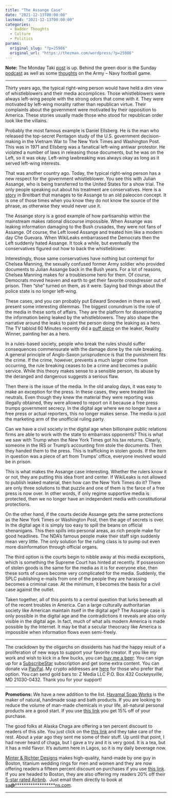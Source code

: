 ```yaml
---
title: "The Assange Case"
date: "2021-12-13T00:00:00"
lastmod: "2021-12-13T00:00:00"
categories:
  - Badder Thoughts
  - Culture
  - Politics
params:
  original_slug: "?p=25986"
  original_url: "https://thezman.com/wordpress/?p=25986"
---
```


**Note:** The Monday Taki
<a href="https://www.takimag.com/article/thats-it-im-leaving/"
rel="noopener" target="_blank">post</a> is up. Behind the green door is
the Sunday
<a href="https://www.subscribestar.com/posts/488078" rel="noopener"
target="_blank">podcast</a> as well as some
<a href="https://www.subscribestar.com/posts/485495" rel="noopener"
target="_blank">thoughts</a> on the Army – Navy football game.

------------------------------------------------------------------------

Thirty years ago, the typical right-wing person would have held a dim
view of whistleblowers and their media accomplices. Those whistleblowers
were always left-wing people with the strong odors that come with it.
They were motivated by left-wing morality rather than republican virtue.
Their complaints about the government were motivated by their opposition
to America. These stories usually made those who stood for republican
order look like the villains.

Probably the most famous example is Daniel Ellsberg. He is the man who
released the top-secret Pentagon study of the U.S. government
decision-making in the Vietnam War to The New York Times and Washington
Post. This was in 1971 and Ellsberg was a fanatical left-wing antiwar
protestor. He violated a number of laws in releasing those documents,
but he was on the Left, so it was okay. Left-wing lawbreaking was always
okay as long as it served left-wing interests.

That was another country ago. Today, the typical right-wing person has a
new respect for the government whistleblower. You see this with Julian
Assange, who is being transferred to the United States for a show trial.
The only people speaking out about his treatment are conservatives. Here
is a
[story](https://www.breitbart.com/tech/2021/12/11/bokhari-julian-assange-is-anarcho-tyrannys-victim-number-one/)
in Breitbart that manages to tie Assange to an old paleocon concept. It
is one of those times when you know they do not know the source of the
phrase, as otherwise they would never use it.

The Assange story is a good example of how partisanship within the
mainstream makes rational discourse impossible. When Assange was leaking
information damaging to the Bush crusades, they were not fans of
Assange. Of course, the Left loved Assange and treated him like a modern
day Che Guevara. When WikiLeaks embarrassed the Democrats then the Left
suddenly hated Assange. It took a while, but eventually the
conservatives figured out how to back the whistleblower.

Interestingly, those same conservatives have nothing but contempt for
Chelsea Manning, the sexually confused former Army soldier who provided
documents to Julian Assange back in the Bush years. For a lot of
reasons, Chelsea Manning makes for a troublesome hero for them. Of
course, Democrats moved heaven and earth to get their favorite
crossdresser out of prison. Then “she” turned on them, as it were.
Saying bad things about the police state is no longer left-wing.

These cases, and you can probably put Edward Snowden in there as well,
present some interesting dilemmas. The biggest conundrum is the role of
the media in these sorts of affairs. They are the platform for
disseminating the information being leaked by the whistleblowers. They
also shape the narrative around the leaks to paint the person doing the
leaking as a hero. The TV tabloid 60 Minutes recently did a [puff
piece](https://www.cbsnews.com/news/reality-winner-60-minutes-video-2021-12-05/)
on the leaker, Reality Winner, painting her as a hero.

In a rules-based society, people who break the rules should suffer
consequences commensurate with the damage done by the rule breaking. A
general principle of Anglo-Saxon jurisprudence is that the punishment
fits the crime. If the crime, however, prevents a much larger crime from
occurring, the rule breaking ceases to be a crime and becomes a public
service. While this theory makes sense to a sensible person, its abuse
by the deranged and dangerous suggests a serious flaw.

Then there is the issue of the media. In the old analog days, it was
easy to make an exception for the press. In these cases, they were
treated like neutrals. Even though they knew the material they were
reporting was illegally obtained, they were allowed to report on it
because a free press trumps government secrecy. In the digital age where
we no longer have a free press or actual reporters, this no longer makes
sense. The media is just the marketing arm of the unofficial ruling
party.

Can we have a civil society in the digital age when billionaire public
relations firms are able to work with the state to embarrass opponents?
This is what we saw with Trump when the New York Times got his tax
returns. Clearly, someone in the IRS or Trump’s accounting firm stole
the documents. Then they handed them to the press. This is trafficking
in stolen goods. If the item in question was a piece of art from Trumps’
office, everyone involved would be in prison.

This is what makes the Assange case interesting. Whether the rulers know
it or not, they are putting this idea front and center. If WikiLeaks is
not allowed to publish leaked material, then how can the New York Times
do it? There are only three solutions to that puzzle and one of them is
the farce of a free press is now over. In other words, if only regime
supportive media is protected, then we no longer have an independent
media with constitutional protections.

On the other hand, if the courts decide Assange gets the same
protections as the New York Times or Washington Post, then the age of
secrets is over. In the digital age it is simply too easy to spill the
beans on official shenanigans. This then spills into personal areas, as
rich people make for good headlines. The NDA’s famous people make their
staff sign suddenly mean very little. The only solution for the ruling
class is to pump out even more disinformation through official organs.

The third option is the courts begin to nibble away at this media
exceptions, which is something the Supreme Court has hinted at recently.
If possession of stolen goods is the same for the media as it is for
everyone else, then these sorts of cases become very complicated for the
media. Suddenly, the SPLC publishing e-mails from one of the people they
are harassing becomes a criminal case. At the minimum, it becomes the
basis for a civil case against the outlet.

Taken together, all of this points to a central question that lurks
beneath all of the recent troubles in America. Can a large culturally
authoritarian society like American maintain itself in the digital age?
The Assange case is only possible in the digital age and the
contradictions it reveals are also only visible in the digital age. In
fact, much of what ails modern America is made possible by the Internet.
It may be that a secular theocracy like America is impossible when
information flows even semi-freely.

------------------------------------------------------------------------

The crackdown by the oligarchs on dissidents has had the happy result of
a proliferation of new ways to support your favorite creator. If you
like my work and wish to kick in a few bucks, you can
<a href="https://www.buymeacoffee.com/mujolulu" rel="noopener"
target="_blank">buy me a beer</a>. You can sign up for a
<a href="https://www.subscribestar.com/the-z-blog" rel="noopener"
target="_blank">SubscribeStar</a> subscription and get some extra
content. You can donate via <a
href="https://www.paypal.com/donate/?cmd=_s-xclick&amp;hosted_button_id=UDAS2Q8JYA6CN&amp;source=url"
rel="noopener" target="_blank">PayPal</a>. My crypto addresses are
<a href="https://thezman.com/wordpress/?page_id=22713" rel="noopener"
target="_blank">here</a> for those who prefer that option. You can send
gold bars to: Z Media LLC P.O. Box 432 Cockeysville, MD 21030-0432.
Thank you for your support!

------------------------------------------------------------------------

**Promotions:** We have a new addition to the list.
<a href="https://havamalsoapworks.com/" rel="noopener"
target="_blank">Havamal Soap Works</a> is the maker of natural, handmade
soap and bath products. If you are looking to reduce the volume of
man-made chemicals in your life, all-natural personal products are a
good start. If you use
<a href="https://havamalsoapworks.com/discount/ZMAN" rel="noopener"
target="_blank">this link</a> you get 15% off of your purchase.

The good folks at Alaska Chaga are offering a ten percent discount to
readers of this site. You just click on the
<a href="https://alaskachaga.us/discount/ZMAN" rel="noopener noreferrer"
target="_blank">this link</a> and they take care of the rest. About a
year ago they sent me some of their stuff. Up until that point, I had
never heard of chaga, but I gave a try and it is very good. It is a tea,
but it has a mild flavor. It’s autumn here in Lagos, so it is my daily
beverage now.

<a href="https://www.minterandrichterdesigns.com/"
rel="noreferrer nofollow noopener" target="_blank">Minter &amp; Richter
Designs</a> makes high-quality, hand-made by one guy in Boston, titanium
wedding rings for men and women and they are now offering readers a
fifteen percent discount on purchases if you use
<a href="https://www.minterandrichterdesigns.com/discount/ZMAN"
rel="noreferrer nofollow noopener" target="_blank">this link</a>.
<span class="highlight"><span class="colour"><span class="font"><span class="size">If
you are headed to Boston, they are also offering my readers 20% off
their <a
href="https://www.airbnb.com/users/7988017/listings?user_id=7988017&amp;s=3"
rel="noopener noreferrer" target="_blank">5-star rated Airbnb</a>.  Just
email them directly to book at
<a href="mailto:sa***@*********************ns.com"
data-original-string="I3qJOaNqaTmE8ylO1jHEgQ==cb7lRvMWZyh1qe3diH2RTmHAlBQnfQLUrEKVcp4HlA/mgGMvV0hzvTedtLivNmiL+GU"><span
class="apbct-email-encoder"
data-original-string="PHHeJx5mbABLwxeKzExYzQ==cb7aYtQptc0mP5pmt/mE91a2VK8B2BOgEyEQBh9AlvWZHZycgTY3eJhvpso2wZt1AOc"
title="This contact has been encoded by Anti-Spam by CleanTalk. Click to decode. To finish the decoding make sure that JavaScript is enabled in your browser.">sa<span
class="apbct-blur">***</span>@<span
class="apbct-blur">*********************</span>ns.com</span></a>.</span></span></span></span>

------------------------------------------------------------------------
